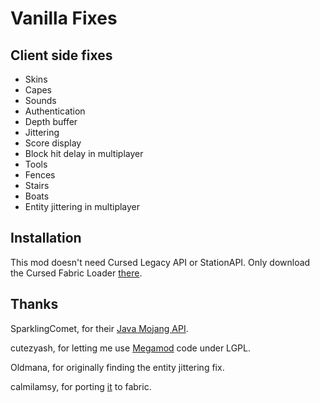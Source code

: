 # Vanilla Fixes

## Client side fixes

* Skins
* Capes
* Sounds
* Authentication
* Depth buffer
* Jittering
* Score display
* Block hit delay in multiplayer
* Tools
* Fences
* Stairs
* Boats
* Entity jittering in multiplayer

## Installation
This mod doesn't need Cursed Legacy API or StationAPI. Only download the Cursed Fabric Loader [there](https://github.com/calmilamsy/Cursed-Fabric-MultiMC).

## Thanks
SparklingComet, for their [Java Mojang API](https://github.com/SparklingComet/java-mojang-api).

cutezyash, for letting me use [Megamod](https://github.com/OldHaven-Network/MegaMod-Mixins) code under LGPL.

Oldmana, for originally finding the entity jittering fix.

calmilamsy, for porting [it](https://github.com/calmilamsy/MPEntityPhysicsFix) to fabric.